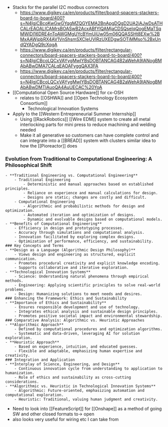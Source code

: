 - Stacks for the parallel I2C modbus connectors
  - https://www.digikey.ca/en/products/filter/board-spacers-stackers-board-to-board/400?s=N4IgjCBcoKwGwGYqgMZQGYEMA2BnApgDQgD2UA2iAJwDsATHCALrEAOALlCAMrsBOASwB2AcxABfYlQAMjaCDSQseIqQogEMaTSqMWIDl16DRE4nToAWGMgUYcBYmUiUw05m06QQASSHt8EXw%2BMxAAWjpbRX4AV1VnShsmSXCIeUVlRzUXEDgwSOTiMMso%2BxUndQYADgQ9cXqgA
  - https://www.digikey.ca/en/products/filter/rectangular-connectors/board-spacers-stackers-board-to-board/400?s=N4IgjCBcoLQCxVAYygMwIYBsDOBTANCAG4B2aWehA9lANogBMAbABwDMA7CALqEAOAFyggQAX3FA
  - https://www.digikey.ca/en/products/filter/rectangular-connectors/board-spacers-stackers-board-to-board/400?s=N4IgjCBcoLQCxVAYygMwIYBsDOBTANCAG4B2aWehA9lANogBMAbABwDMTIAuoQA4AuUECAC%20YoA
- [[Computational Open Source Hardware]] for cx-OSH
  - relates to [[OSHWA]] and [[Open Technology Ecosystem Consortium]]
    - Technological Innovation Systems
- Apply to the [[Western Entrepreneurial Summer Internship]]
  - Using [[RackRobotics]] [[Wire EDM]] system to create all metal interlocking parts for mini press to reduce machining and welding needed
  - Make it all generative so customers can have complete control and can integrate into a [[BREAD]] system with clusters similar idea to how the [[Pioreactor]] does

### Evolution from Traditional to Computational Engineering: A Philosophical Shift

    - **Traditional Engineering vs. Computational Engineering**
    	- Traditional Engineering
    		- Deterministic and manual approaches based on established principles.
    		- Reliance on experience and manual calculations for design.
    		- Designs are static; changes are costly and difficult.
    	- Computational Engineering
    		- Algorithmic and probabilistic methods for design and optimization.
    		- Automated iteration and optimization of designs.
    		- Dynamic and evolvable designs based on computational models.
    - **Benefits of Computational Engineering**
    	- Efficiency in design and prototyping processes.
    	- Accuracy through simulations and computational analysis.
    	- Innovation facilitated by exploring complex designs.
    	- Optimization of performance, efficiency, and sustainability.
    ### Key Concepts and Terms
    - **Design as a Language (Algorithmic Design Philosophy)**
    	- Views design and engineering as structured, explicit communication.
    	- Promotes procedural creativity and explicit knowledge encoding.
    	- Supports collaborative and iterative exploration.
    - **Technological Innovation Systems**
    	- Science: Understanding natural phenomena through empirical methods.
    	- Engineering: Applying scientific principles to solve real-world problems.
    	- Design: Humanizing solutions to meet needs and desires.
    ### Enhancing the Framework: Ethics and Sustainability
    - **Importance of Ethics and Sustainability**
    	- Ensures responsible development and use of technology.
    	- Integrates ethical analysis and sustainable design principles.
    	- Promotes positive societal impact and environmental stewardship.
    ### Comparative Analysis: Algorithmic vs. Heuristic Approaches
    - **Algorithmic Approach**
    	- Defined by computational procedures and optimization algorithms.
    	- Systematic and data-driven, leveraging AI for solution exploration.
    - **Heuristic Approach**
    	- Based on experience, intuition, and educated guesses.
    	- Flexible and adaptable, emphasizing human expertise and creativity.
    ### Integration and Application
    - **Interplay of Science, Engineering, and Design**
    	- Continuous innovation cycle from understanding to application to humanization.
    	- Role of ethics and sustainability as cross-cutting considerations.
    - **Algorithmic vs. Heuristic in Technological Innovation Systems**
    	- Algorithmic: Future-oriented, emphasizing automation and computational exploration.
    	- Heuristic: Traditional, valuing human judgment and creativity.

- Need to look into [[FeatureScript]] for [[Onshape]] as a method of going SW and other closed formats to-> open
- also looks very useful for wiring etc I can take from


